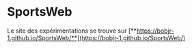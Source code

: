 # SportsWeb

Le site des expérimentations se trouve sur [**https://bobjr-1.github.io/SportsWeb/**](https://bobjr-1.github.io/SportsWeb/)


